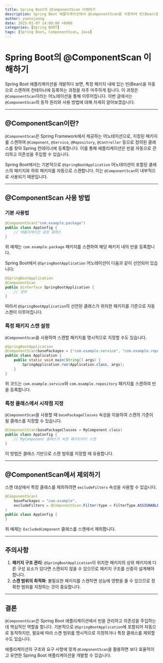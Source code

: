 ```yaml
---
title: Spring Boot의 @ComponentScan 이해하기
description: Spring Boot 애플리케이션에서 @ComponentScan을 사용하여 빈(Bean)을 자동으로 스캔하고 관리하는 방법을 알아봅니다.
author: yoonxjoong
date: 2025-01-07 14:00:00 +0900
categories: [Spring BOOT]
tags: [Spring Boot, ComponentScan, Java]
---
```

# Spring Boot의 @ComponentScan 이해하기

Spring Boot 애플리케이션을 개발하다 보면, 특정 패키지 내에 있는 빈(Bean)을 자동으로 스캔하여 컨테이너에 등록하는 과정을 자주 마주하게 됩니다. 이 과정은 `@ComponentScan`이라는 어노테이션을 통해 이루어집니다. 이번 글에서는 `@ComponentScan`의 동작 원리와 사용 방법에 대해 자세히 알아보겠습니다.

---

## @ComponentScan이란?

`@ComponentScan`은 Spring Framework에서 제공하는 어노테이션으로, 지정된 패키지를 스캔하여 `@Component`, `@Service`, `@Repository`, `@Controller` 등으로 정의된 클래스를 찾아 Spring 컨테이너에 등록합니다. 이를 통해 애플리케이션은 빈을 자동으로 관리하고 의존성을 주입할 수 있습니다.

Spring Boot에서는 기본적으로 `@SpringBootApplication` 어노테이션이 포함된 클래스의 패키지와 하위 패키지를 자동으로 스캔합니다. 이는 `@ComponentScan`이 내부적으로 사용되기 때문입니다.

---

## @ComponentScan 사용 방법

### 기본 사용법

```java
@ComponentScan("com.example.package")
public class AppConfig {
    // 애플리케이션 설정 클래스
}
```

위 예제는 `com.example.package` 패키지를 스캔하여 해당 패키지 내의 빈을 등록합니다.

Spring Boot에서 `@SpringBootApplication` 어노테이션이 다음과 같이 선언되어 있습니다:

```java
@SpringBootApplication
@ComponentScan
public @interface SpringBootApplication {
    // 생략
}
```

따라서 `@SpringBootApplication`이 선언된 클래스가 위치한 패키지를 기준으로 자동 스캔이 이루어집니다.

### 특정 패키지 스캔 설정

`@ComponentScan`을 사용하여 스캔할 패키지를 명시적으로 지정할 수도 있습니다.

```java
@SpringBootApplication
@ComponentScan(basePackages = {"com.example.service", "com.example.repository"})
public class Application {
    public static void main(String[] args) {
        SpringApplication.run(Application.class, args);
    }
}
```

위 코드는 `com.example.service`와 `com.example.repository` 패키지를 스캔하여 빈을 등록합니다.

### 특정 클래스에서 시작점 지정

`@ComponentScan`을 사용할 때 `basePackageClasses` 속성을 이용하여 스캔의 기준이 될 클래스를 지정할 수 있습니다.

```java
@ComponentScan(basePackageClasses = MyComponent.class)
public class AppConfig {
    // MyComponent 클래스가 속한 패키지부터 스캔
}
```

이 방법은 클래스 기반으로 스캔 범위를 지정할 때 유용합니다.

---

## @ComponentScan에서 제외하기

스캔 대상에서 특정 클래스를 제외하려면 `excludeFilters` 속성을 사용할 수 있습니다.

```java
@ComponentScan(
    basePackages = "com.example",
    excludeFilters = @ComponentScan.Filter(type = FilterType.ASSIGNABLE_TYPE, classes = {ExcludedComponent.class})
)
public class AppConfig {
}
```

위 예제는 `ExcludedComponent` 클래스를 스캔에서 제외합니다.

---

## 주의사항

1. **패키지 구조 관리**: `@SpringBootApplication`이 위치한 패키지의 상위 패키지에 다른 구성 요소가 있다면 스캔되지 않을 수 있으므로 패키지 구조를 신중히 설계해야 합니다.
2. **스캔 범위의 최적화**: 불필요한 패키지를 스캔하면 성능에 영향을 줄 수 있으므로 정확한 범위를 지정하는 것이 중요합니다.

---

## 결론

`@ComponentScan`은 Spring Boot 애플리케이션에서 빈을 관리하고 의존성을 주입하는 데 핵심적인 역할을 합니다. 기본적으로 `@SpringBootApplication`에 포함되어 자동으로 동작하지만, 필요에 따라 스캔 범위를 명시적으로 지정하거나 특정 클래스를 제외할 수도 있습니다.

애플리케이션의 구조와 요구 사항에 맞게 `@ComponentScan`을 활용하면 보다 효율적이고 유연한 Spring Boot 애플리케이션을 개발할 수 있습니다.


